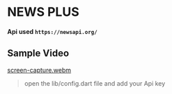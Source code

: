 # NEWS PLUS

#### Api used ```https://newsapi.org/```

## Sample Video
[screen-capture.webm](https://github.com/THARUNESHWAR-369/flutter_news_app/assets/84437531/593aea4a-967f-4661-a105-793e14aa7698)

> open the lib/config.dart file and add your Api key
